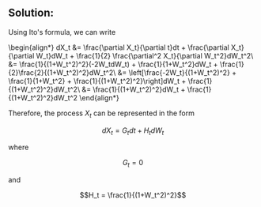 

## **Solution:** 

Using Ito's formula, we can write

\begin{align*}
dX_t &= \frac{\partial X_t}{\partial t}dt + \frac{\partial X_t}{\partial W_t}dW_t + \frac{1}{2} \frac{\partial^2 X_t}{\partial W_t^2}dW_t^2\\
&= \frac{1}{(1+W_t^2)^2}(-2W_tdW_t) + \frac{1}{1+W_t^2}dW_t + \frac{1}{2}\frac{2}{(1+W_t^2)^2}dW_t^2\\
&= \left[\frac{-2W_t}{(1+W_t^2)^2} + \frac{1}{1+W_t^2} + \frac{1}{(1+W_t^2)^2}\right]dW_t + \frac{1}{(1+W_t^2)^2}dW_t^2\\
&= \frac{1}{(1+W_t^2)^2}dW_t + \frac{1}{(1+W_t^2)^2}dW_t^2
\end{align*}

Therefore, the process $X_t$ can be represented in the form

$$dX_t = G_t dt + H_t dW_t$$

where 

$$G_t = 0$$

and

$$H_t = \frac{1}{(1+W_t^2)^2}$$